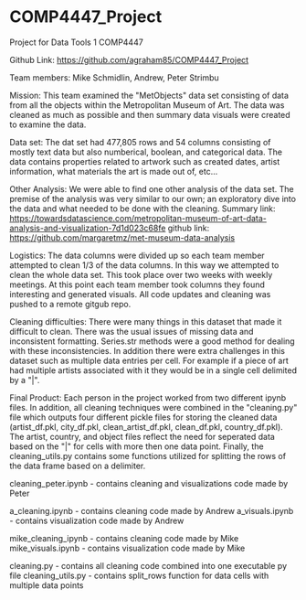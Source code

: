 # COMP4447_Project
Project for Data Tools 1 COMP4447

Github Link:  https://github.com/agraham85/COMP4447_Project

Team members: Mike Schmidlin, Andrew, Peter Strimbu


Mission:
This team examined the "MetObjects" data set consisting of data from all the objects within the Metropolitan Museum of Art. The data was cleaned as much as possible and then summary data visuals were created to examine the data. 


Data set:
The dat set had 477,805 rows and 54 columns consisting of mostly text data but also numberical, boolean, and categorical data. The data contains properties related to artwork such as created dates, artist information, what materials the art is made out of, etc...

Other Analysis:
We were able to find one other analysis of the data set. The premise of the analysis was very similar to our own; an exploratory dive into the data and what needed to be done with the cleaning. 
Summary link: https://towardsdatascience.com/metropolitan-museum-of-art-data-analysis-and-visualization-7d1d023c68fe
github link: https://github.com/margaretmz/met-museum-data-analysis



Logistics:
The data columns were divided up so each team member attempted to clean 1/3 of the data columns. In this way we attempted to clean the whole data set. This took place over two weeks with weekly meetings. At this point each team member took columns they found interesting and generated visuals. All code updates and cleaning was pushed to a remote gitgub repo.  


Cleaning difficulties:
There were many things in this dataset that made it difficult to clean. There was the usual issues of missing data and inconsistent formatting. Series.str methods were a good method for dealing with these inconsistencies. In addition there were extra challenges in this dataset such as multiple data entries per cell. For example if a piece of art had multiple artists associated with it they would be in a single cell delimited by a "|". 


Final Product:
Each person in the project worked from two different ipynb files. In addition, all cleaning techniques were combined in the "cleaning.py" file which outputs four different pickle files for storing the cleaned data (artist_df.pkl, city_df.pkl, clean_artist_df.pkl, clean_df.pkl, country_df.pkl). The artist, country, and object files reflect the need for seperated data based on the "|" for cells with more then one data point. Finally, the cleaning_utils.py contains some functions utilized for splitting the rows of the data frame based on a delimiter. 


cleaning_peter.ipynb - contains cleaning and visualizations code made by Peter

a_cleaning.ipynb - contains cleaning code made by Andrew
a_visuals.ipynb - contains visualization code made by Andrew

mike_cleaning_ipynb - contains cleaning code made by Mike
mike_visuals.ipynb - contains visualization code made by Mike

cleaning.py - contains all cleaning code combined into one executable py file
cleaning_utils.py - contains split_rows function for data cells with multiple data points




